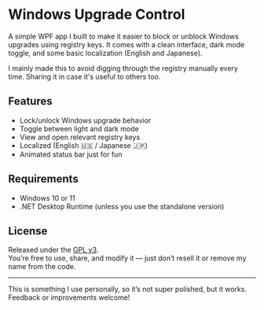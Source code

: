 # Windows Upgrade Control

A simple WPF app I built to make it easier to block or unblock Windows upgrades using registry keys. It comes with a clean interface, dark mode toggle, and some basic localization (English and Japanese).

I mainly made this to avoid digging through the registry manually every time. Sharing it in case it's useful to others too.

## Features

- Lock/unlock Windows upgrade behavior
- Toggle between light and dark mode
- View and open relevant registry keys
- Localized (English 🇺🇸 / Japanese 🇯🇵)
- Animated status bar just for fun

## Requirements

- Windows 10 or 11
- .NET Desktop Runtime (unless you use the standalone version)

## License

Released under the [GPL v3](LICENSE).  
You’re free to use, share, and modify it — just don’t resell it or remove my name from the code.

---

This is something I use personally, so it’s not super polished, but it works. Feedback or improvements welcome!
